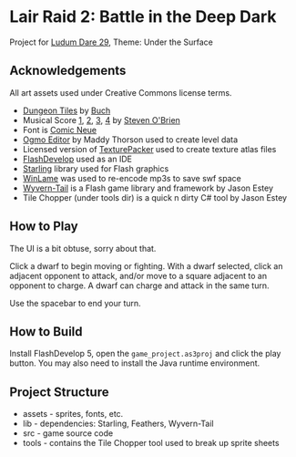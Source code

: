 
# Lair Raid 2: Battle in the Deep Dark

Project for [Ludum Dare 29](http://www.ludumdare.com/compo/ludum-dare-29/), Theme: Under the Surface

## Acknowledgements

All art assets used under Creative Commons license terms.

* [Dungeon Tiles](http://opengameart.org/content/dungeon-tileset) by [Buch](http://blog-buch.rhcloud.com)
* Musical Score [1](https://soundcloud.com/stevenobrien/solemn-choral-piece-no-2-2010), [2](https://soundcloud.com/stevenobrien/epic-theme-no-4), [3](https://soundcloud.com/stevenobrien/epic-orchestral-piece), [4](https://soundcloud.com/stevenobrien/majestic-epic-orchestral-piece) by [Steven O'Brien](https://soundcloud.com/stevenobrien/)
* Font is [Comic Neue](http://comicneue.com/)
* [Ogmo Editor](http://www.ogmoeditor.com/) by Maddy Thorson used to create level data
* Licensed version of [TexturePacker](http://www.codeandweb.com/texturepacker) used to create texture atlas files
* [FlashDevelop](http://www.flashdevelop.org/) used as an IDE
* [Starling](http://gamua.com/starling/) library used for Flash graphics
* [WinLame](http://winlame.sourceforge.net/) was used to re-encode mp3s to save swf space
* [Wyvern-Tail](https://code.google.com/p/wyvern-tail/) is a Flash game library and framework by Jason Estey
* Tile Chopper (under tools dir) is a quick n dirty C# tool by Jason Estey

## How to Play

The UI is a bit obtuse, sorry about that.

Click a dwarf to begin moving or fighting. With a dwarf selected, click an adjacent opponent to attack, and/or move to a square adjacent to an opponent to charge. A dwarf can charge and attack in the same turn.

Use the spacebar to end your turn.

## How to Build

Install FlashDevelop 5, open the `game_project.as3proj` and click the play button. You may also need to install the Java runtime environment.

## Project Structure

* assets - sprites, fonts, etc.
* lib - dependencies: Starling, Feathers, Wyvern-Tail
* src - game source code
* tools - contains the Tile Chopper tool used to break up sprite sheets
